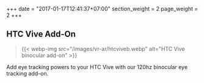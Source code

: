 +++
date = "2017-01-17T12:41:37+07:00"
section_weight = 2
page_weight = 2
+++

## HTC Vive Add-On

> {{< webp-img src="/images/vr-ar/htcviveb.webp" alt="HTC Vive binocular add-on" >}}

Add eye tracking powers to your HTC Vive with our 120hz binocular eye tracking add-on.
